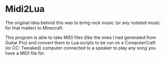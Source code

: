 # Midi2Lua

The original idea behind this was to bring rock music (or any notated music for that matter) to Minecraft. 

This program is able to take MIDI files (like the ones I had generated from Guitar Pro) and convert them to Lua scripts
to be run on a ComputerCraft (or CC: Tweaked) computer connected to a speaker to play any song you have a MIDI file for.
